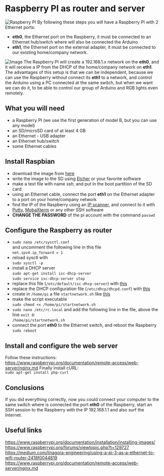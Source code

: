 # Raspberry PI as router and server
![Raspberry PI](https://i.imgur.com/Ck4fJuX.jpg)
By following these steps you will have a Raspberry PI with 2 Ethernet ports:
* **eth0**, the Ethernet port on the Raspberry, it must be connected to an Ethernet hub/switch where will also be connected the Arduino
* **eth1**, the Ethernet port on the external adapter, it must be connected to our existing home/company network.

![Image](https://i.imgur.com/KRMzjIq.png)
The Raspberry PI will create a 192.168.1.x network on the **eth0**, and it will receive a IP from the DHCP of the home/company network on **eth1**.  
The advantages of this setup is that we can be independent, because we can use the Raspberry without connect its **eth1** to a network, and control the Arduino using a PC connected at the same switch, but when we want we can do it, to be able to control our group of Arduino and RGB lights even remotely.

## What you will need
* a Raspberry PI (we use the first generation of model B, but you can use any model)
* an SD/microSD card of at least 4 GB
* an Ethernet - USB adapter
* an Ethernet hub/switch
* some Ethernet cables

## Install Raspbian
* download the image from [here](https://downloads.raspberrypi.org/raspbian_lite_latest)
* write the image to the SD using [Etcher](https://etcher.io/) or your favorite software
* make a text file with name *ssh*, and put in the boot partition of the SD card
* using an Ethernet cable, connect the port **eth1** on the Ethernet adapter to a port on your home/company network
* find the IP of the Raspberry using an [IP scanner](https://www.advanced-ip-scanner.com/), and connect to it with [Putty](https://www.putty.org/), [MobaXterm](https://mobaxterm.mobatek.net/) or any other SSH software
* **CHANGE THE PASSWORD** of the pi account with the command `passwd`

## Configure the Raspberry as router
* `sudo nano /etc/sysctl.conf`  
and uncomment the following line in this file  
`net.ipv4.ip_forward = 1`
* reload sysctl with  
`sudo sysctl -p`
* install a DHCP server  
`sudo apt-get install isc-dhcp-server`  
`sudo service isc-dhcp-server stop`
* replace this file (`/etc/default/isc-dhcp-server`) with [this](https://github.com/EsperiaPON/Time-Art/blob/master/Various_tests/001_Raspberry_PI_as_router_and_server/isc-dhcp-server)
* replace the DHCP configuration file (`/etc/dhcp/dhcpd.conf`) with [this](https://github.com/EsperiaPON/Time-Art/blob/master/Various_tests/001_Raspberry_PI_as_router_and_server/dhcpd.conf)
* create in `/home/pi` a file `startnetwork.sh` like [this](https://github.com/EsperiaPON/Time-Art/blob/master/Various_tests/001_Raspberry_PI_as_router_and_server/startnetwork.sh)
* make the script executable  
`sudo chmod +x /home/pi/startnetwork.sh`
* `sudo nano /etc/rc.local`
and add the following line in the file, above the line `exit 0`:  
`/home/pi/startnetwork.sh`
* connect the port **eth0** to the Ethernet switch, and reboot the Raspberry
`sudo reboot`

## Install and configure the web server
Follow these instructions:  
https://www.raspberrypi.org/documentation/remote-access/web-server/nginx.md
Finally install cURL:  
`sudo apt-get install php-curl`

## Conclusions
If you did everything correctly, now you could connect your computer to the same switch where is connected the port **eth0** of the Raspberry, start an SSH session to the Raspberry with the IP 192.168.1.1 and also surf the Internet.

## Useful links
https://www.raspberrypi.org/documentation/installation/installing-images/  
https://www.raspberrypi.org/forums/viewtopic.php?t=129727  
https://medium.com/linagora-engineering/using-a-pi-3-as-a-ethernet-to-wifi-router-2418f0044819  
https://www.raspberrypi.org/documentation/remote-access/web-server/nginx.md
